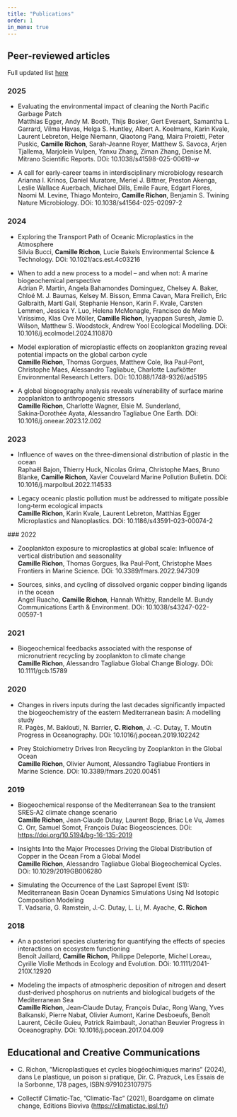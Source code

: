 ```yaml
---
title: "Publications"
order: 1
in_menu: true
---
```

## Peer-reviewed articles 
Full updated list [here](https://scholar.google.com/citations?user=HpseYvUAAAAJ&hl=fr)

### 2025 
- Evaluating the environmental impact of cleaning the North Pacific Garbage Patch  
Matthias Egger, Andy M. Booth, Thijs Bosker, Gert Everaert, Samantha L. Garrard, Vilma Havas, Helga S. Huntley, Albert A. Koelmans,
Karin Kvale, Laurent Lebreton, Helge Niemann, Qiaotong Pang, Maira Proietti, Peter Puskic, **Camille Richon**, Sarah‑Jeanne Royer, Matthew S. Savoca, Arjen Tjallema, Marjolein Vulpen, Yanxu Zhang, Ziman Zhang, Denise M. Mitrano Scientific Reports. DOi: 10.1038/s41598-025-00619-w

- A call for early‑career teams in interdisciplinary microbiology research  
Arianna I. Krinos, Daniel Muratore, Meriel J. Bittner, Preston Akenga, Leslie Wallace Auerbach, Michael Dills, Emile Faure, Edgart Flores, Naomi M. Levine, Thiago Monteiro, **Camille Richon**, Benjamin S. Twining
Nature Microbiology. DOi: 10.1038/s41564-025-02097-2

### 2024
- Exploring the Transport Path of Oceanic Microplastics in the Atmosphere  
Silvia Bucci, **Camille Richon**, Lucie Bakels
Environmental Science & Technology. DOi: 10.1021/acs.est.4c03216

- When to add a new process to a model – and when not: A marine biogeochemical perspective  
Adrian P. Martin, Angela Bahamondes Dominguez, Chelsey A. Baker, Chloé M. J. Baumas, Kelsey M. Bisson, Emma Cavan, Mara Freilich, Eric Galbraith, Martí Galí, Stephanie Henson, Karin F. Kvale, Carsten Lemmen, Jessica Y. Luo, Helena McMonagle, Francisco de Melo Viríssimo, Klas Ove Möller, **Camille Richon**, Iyyappan Suresh, Jamie D. Wilson, Matthew S. Woodstock, Andrew Yool
Ecological Modelling. DOi: 10.1016/j.ecolmodel.2024.110870

- Model exploration of microplastic effects on zooplankton grazing reveal potential impacts on the global carbon cycle  
**Camille Richon**, Thomas Gorgues, Matthew Cole, Ika Paul‑Pont, Christophe Maes, Alessandro Tagliabue, Charlotte Laufkötter Environmental Research Letters. DOi: 10.1088/1748-9326/ad5195

- A global biogeography analysis reveals vulnerability of surface marine zooplankton to anthropogenic stressors  
**Camille Richon**, Charlotte Wagner, Elsie M. Sunderland, Sakina‑Dorothée Ayata, Alessandro Tagliabue One Earth. DOi: 10.1016/j.oneear.2023.12.002

### 2023
- Influence of waves on the three‑dimensional distribution of plastic in the ocean  
Raphaël Bajon, Thierry Huck, Nicolas Grima, Christophe Maes, Bruno Blanke, **Camille Richon**, Xavier Couvelard
Marine Pollution Bulletin. DOi: 10.1016/j.marpolbul.2022.114533

- Legacy oceanic plastic pollution must be addressed to mitigate possible long‑term ecological impacts  
**Camille Richon**, Karin Kvale, Laurent Lebreton, Matthias Egger
Microplastics and Nanoplastics. DOi: 10.1186/s43591-023-00074-2

### 2022
- Zooplankton exposure to microplastics at global scale: Influence of vertical distribution and seasonality  
**Camille Richon**, Thomas Gorgues, Ika Paul‑Pont, Christophe Maes
Frontiers in Marine Science. DOi: 10.3389/fmars.2022.947309

- Sources, sinks, and cycling of dissolved organic copper binding ligands in the ocean  
Angel Ruacho, **Camille Richon**, Hannah Whitby, Randelle M. Bundy
Communications Earth & Environment. DOi: 10.1038/s43247-022-00597-1

### 2021
- Biogeochemical feedbacks associated with the response of micronutrient recycling by zooplankton to climate change  
**Camille Richon**, Alessandro Tagliabue
Global Change Biology. DOi: 10.1111/gcb.15789

### 2020
- Changes in rivers inputs during the last decades significantly impacted the biogeochemistry of the eastern Mediterranean basin: A modelling
study  
R. Pagès, M. Baklouti, N. Barrier, **C. Richon**, J. ‑C. Dutay, T. Moutin
Progress in Oceanography. DOi: 10.1016/j.pocean.2019.102242

- Prey Stoichiometry Drives Iron Recycling by Zooplankton in the Global Ocean  
**Camille Richon**, Olivier Aumont, Alessandro Tagliabue
Frontiers in Marine Science. DOi: 10.3389/fmars.2020.00451

### 2019
- Biogeochemical response of the Mediterranean Sea to the transient SRES‑A2 climate change scenario  
**Camille Richon**, Jean‑Claude Dutay, Laurent Bopp, Briac Le Vu, James C. Orr, Samuel Somot, François Dulac
Biogeosciences. DOi: https://doi.org/10.5194/bg-16-135-2019

- Insights Into the Major Processes Driving the Global Distribution of Copper in the Ocean From a Global Model  
**Camille Richon**, Alessandro Tagliabue
Global Biogeochemical Cycles. DOi: 10.1029/2019GB006280

- Simulating the Occurrence of the Last Sapropel Event (S1): Mediterranean Basin Ocean Dynamics Simulations Using Nd Isotopic Composition Modeling  
T. Vadsaria, G. Ramstein, J.‑C. Dutay, L. Li, M. Ayache, **C. Richon**

### 2018
- An a posteriori species clustering for quantifying the effects of species interactions on ecosystem functioning  
Benoît Jaillard, **Camille Richon**, Philippe Deleporte, Michel Loreau, Cyrille Violle
Methods in Ecology and Evolution. DOi: 10.1111/2041-210X.12920

- Modeling the impacts of atmospheric deposition of nitrogen and desert dust‑derived phosphorus on nutrients and biological budgets of the
Mediterranean Sea  
**Camille Richon**, Jean‑Claude Dutay, François Dulac, Rong Wang, Yves Balkanski, Pierre Nabat, Olivier Aumont, Karine Desboeufs,
Benoı̂t Laurent, Cécile Guieu, Patrick Raimbault, Jonathan Beuvier
Progress in Oceanography. DOi: 10.1016/j.pocean.2017.04.009

## Educational and Creative Communications
- C. Richon, ”Microplastiques et cycles biogéochimiques marins” (2024), dans Le plastique, un poison si pratique, Dir. C.
Prazuck, Les Essais de la Sorbonne, 178 pages, ISBN:9791023107975

- Collectif Climatic‑Tac, ”Climatic‑Tac” (2021), Boardgame on climate change, Editions Bioviva (https://climatictac.ipsl.fr/) 